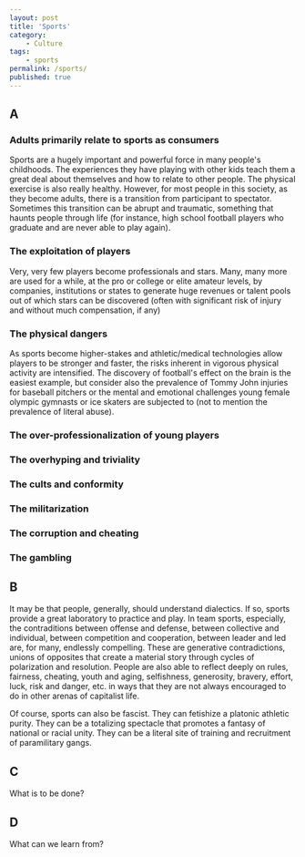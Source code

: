 ```yaml
---
layout: post
title: 'Sports'
category:
    - Culture
tags:
    - sports
permalink: /sports/
published: true
---
```


## A

### Adults primarily relate to sports as consumers

Sports are a hugely important and powerful force in many people's childhoods. The experiences they have playing with other kids teach them a great deal about themselves and how to relate to other people. The physical exercise is also really healthy. However, for most people in this society, as they become adults, there is a transition from participant to spectator. Sometimes this transition can be abrupt and traumatic, something that haunts people through life (for instance, high school football players who graduate and are never able to play again).

### The exploitation of players

Very, very few players become professionals and stars. Many, many more are used for a while, at the pro or college or elite amateur levels, by companies, institutions or states to generate huge revenues or talent pools out of which stars can be discovered (often with significant risk of injury and without much compensation, if any)

### The physical dangers

As sports become higher-stakes and athletic/medical technologies allow players to be stronger and faster, the risks inherent in vigorous physical activity are intensified. The discovery of football's effect on the brain is the easiest example, but consider also the prevalence of Tommy John injuries for baseball pitchers or the mental and emotional challenges young female olympic gymnasts or ice skaters are subjected to (not to mention the prevalence of literal abuse).

### The over-professionalization of young players

### The overhyping and triviality

### The cults and conformity

### The militarization

### The corruption and cheating

### The gambling

## B

It may be that people, generally, should understand dialectics. If so, sports provide a great laboratory to practice and play. In team sports, especially, the contraditions between offense and defense, between collective and individual, between competition and cooperation, between leader and led are, for many, endlessly compelling. These are generative contradictions, unions of opposites that create a material story through cycles of polarization and resolution. People are also able to reflect deeply on rules, fairness, cheating, youth and aging, selfishness, generosity, bravery, effort, luck, risk and danger, etc. in ways that they are not always encouraged to do in other arenas of capitalist life.

Of course, sports can also be fascist. They can fetishize a platonic athletic purity. They can be a totalizing spectacle that promotes a fantasy of national or racial unity. They can be a literal site of training and recruitment of paramilitary gangs.

## C

What is to be done?

## D

What can we learn from?
